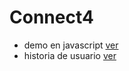 # Connect4

* demo en javascript [ver](http://htmlpreview.github.io/?https://github.com/ccmansilla/connect4/blob/master/demo.html)
* historia de usuario [ver](doc/user_stories.md)
